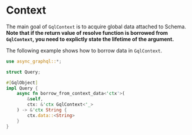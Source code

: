 # Context

The main goal of `GqlContext` is to acquire global data attached to Schema. **Note that if the return value of resolve function is borrowed from `GqlContext`, you need to explictly state the lifetime of the argument.**

The following example shows how to borrow data in `GqlContext`.

```rust
use async_graphql::*;

struct Query;

#[GqlObject]
impl Query {
    async fn borrow_from_context_data<'ctx'>(
        &self,
        ctx: &'ctx GqlContext<'_>
    ) -> &'ctx String {
        ctx.data::<String>
    }
}
```